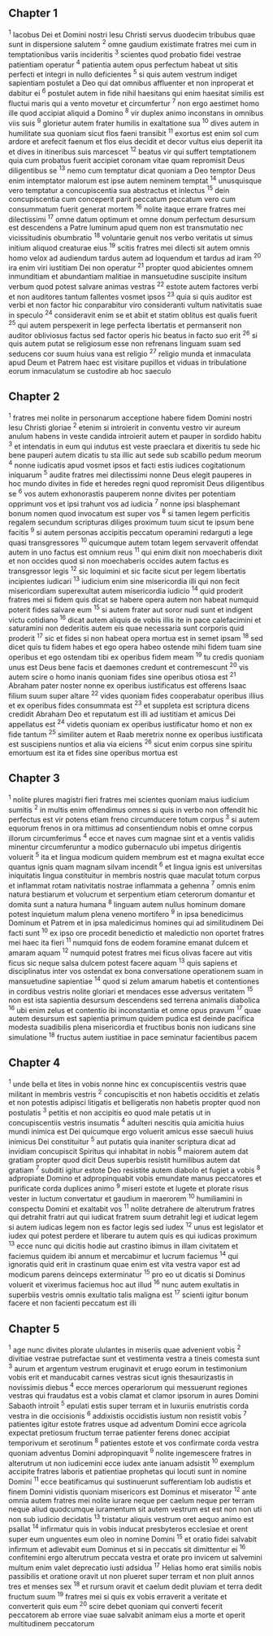 ## Chapter 1

<sup>1</sup> Iacobus Dei et Domini nostri Iesu Christi servus duodecim tribubus quae sunt in dispersione salutem
<sup>2</sup> omne gaudium existimate fratres mei cum in temptationibus variis incideritis
<sup>3</sup> scientes quod probatio fidei vestrae patientiam operatur
<sup>4</sup> patientia autem opus perfectum habeat ut sitis perfecti et integri in nullo deficientes
<sup>5</sup> si quis autem vestrum indiget sapientiam postulet a Deo qui dat omnibus affluenter et non inproperat et dabitur ei
<sup>6</sup> postulet autem in fide nihil haesitans qui enim haesitat similis est fluctui maris qui a vento movetur et circumfertur
<sup>7</sup> non ergo aestimet homo ille quod accipiat aliquid a Domino
<sup>8</sup> vir duplex animo inconstans in omnibus viis suis
<sup>9</sup> glorietur autem frater humilis in exaltatione sua
<sup>10</sup> dives autem in humilitate sua quoniam sicut flos faeni transibit
<sup>11</sup> exortus est enim sol cum ardore et arefecit faenum et flos eius decidit et decor vultus eius deperiit ita et dives in itineribus suis marcescet
<sup>12</sup> beatus vir qui suffert temptationem quia cum probatus fuerit accipiet coronam vitae quam repromisit Deus diligentibus se
<sup>13</sup> nemo cum temptatur dicat quoniam a Deo temptor Deus enim intemptator malorum est ipse autem neminem temptat
<sup>14</sup> unusquisque vero temptatur a concupiscentia sua abstractus et inlectus
<sup>15</sup> dein concupiscentia cum conceperit parit peccatum peccatum vero cum consummatum fuerit generat mortem
<sup>16</sup> nolite itaque errare fratres mei dilectissimi
<sup>17</sup> omne datum optimum et omne donum perfectum desursum est descendens a Patre luminum apud quem non est transmutatio nec vicissitudinis obumbratio
<sup>18</sup> voluntarie genuit nos verbo veritatis ut simus initium aliquod creaturae eius
<sup>19</sup> scitis fratres mei dilecti sit autem omnis homo velox ad audiendum tardus autem ad loquendum et tardus ad iram
<sup>20</sup> ira enim viri iustitiam Dei non operatur
<sup>21</sup> propter quod abicientes omnem inmunditiam et abundantiam malitiae in mansuetudine suscipite insitum verbum quod potest salvare animas vestras
<sup>22</sup> estote autem factores verbi et non auditores tantum fallentes vosmet ipsos
<sup>23</sup> quia si quis auditor est verbi et non factor hic conparabitur viro consideranti vultum nativitatis suae in speculo
<sup>24</sup> consideravit enim se et abiit et statim oblitus est qualis fuerit
<sup>25</sup> qui autem perspexerit in lege perfecta libertatis et permanserit non auditor obliviosus factus sed factor operis hic beatus in facto suo erit
<sup>26</sup> si quis autem putat se religiosum esse non refrenans linguam suam sed seducens cor suum huius vana est religio
<sup>27</sup> religio munda et inmaculata apud Deum et Patrem haec est visitare pupillos et viduas in tribulatione eorum inmaculatum se custodire ab hoc saeculo
## Chapter 2

<sup>1</sup> fratres mei nolite in personarum acceptione habere fidem Domini nostri Iesu Christi gloriae
<sup>2</sup> etenim si introierit in conventu vestro vir aureum anulum habens in veste candida introierit autem et pauper in sordido habitu
<sup>3</sup> et intendatis in eum qui indutus est veste praeclara et dixeritis tu sede hic bene pauperi autem dicatis tu sta illic aut sede sub scabillo pedum meorum
<sup>4</sup> nonne iudicatis apud vosmet ipsos et facti estis iudices cogitationum iniquarum
<sup>5</sup> audite fratres mei dilectissimi nonne Deus elegit pauperes in hoc mundo divites in fide et heredes regni quod repromisit Deus diligentibus se
<sup>6</sup> vos autem exhonorastis pauperem nonne divites per potentiam opprimunt vos et ipsi trahunt vos ad iudicia
<sup>7</sup> nonne ipsi blasphemant bonum nomen quod invocatum est super vos
<sup>8</sup> si tamen legem perficitis regalem secundum scripturas diliges proximum tuum sicut te ipsum bene facitis
<sup>9</sup> si autem personas accipitis peccatum operamini redarguti a lege quasi transgressores
<sup>10</sup> quicumque autem totam legem servaverit offendat autem in uno factus est omnium reus
<sup>11</sup> qui enim dixit non moechaberis dixit et non occides quod si non moechaberis occides autem factus es transgressor legis
<sup>12</sup> sic loquimini et sic facite sicut per legem libertatis incipientes iudicari
<sup>13</sup> iudicium enim sine misericordia illi qui non fecit misericordiam superexultat autem misericordia iudicio
<sup>14</sup> quid proderit fratres mei si fidem quis dicat se habere opera autem non habeat numquid poterit fides salvare eum
<sup>15</sup> si autem frater aut soror nudi sunt et indigent victu cotidiano
<sup>16</sup> dicat autem aliquis de vobis illis ite in pace calefacimini et saturamini non dederitis autem eis quae necessaria sunt corporis quid proderit
<sup>17</sup> sic et fides si non habeat opera mortua est in semet ipsam
<sup>18</sup> sed dicet quis tu fidem habes et ego opera habeo ostende mihi fidem tuam sine operibus et ego ostendam tibi ex operibus fidem meam
<sup>19</sup> tu credis quoniam unus est Deus bene facis et daemones credunt et contremescunt
<sup>20</sup> vis autem scire o homo inanis quoniam fides sine operibus otiosa est
<sup>21</sup> Abraham pater noster nonne ex operibus iustificatus est offerens Isaac filium suum super altare
<sup>22</sup> vides quoniam fides cooperabatur operibus illius et ex operibus fides consummata est
<sup>23</sup> et suppleta est scriptura dicens credidit Abraham Deo et reputatum est illi ad iustitiam et amicus Dei appellatus est
<sup>24</sup> videtis quoniam ex operibus iustificatur homo et non ex fide tantum
<sup>25</sup> similiter autem et Raab meretrix nonne ex operibus iustificata est suscipiens nuntios et alia via eiciens
<sup>26</sup> sicut enim corpus sine spiritu emortuum est ita et fides sine operibus mortua est
## Chapter 3

<sup>1</sup> nolite plures magistri fieri fratres mei scientes quoniam maius iudicium sumitis
<sup>2</sup> in multis enim offendimus omnes si quis in verbo non offendit hic perfectus est vir potens etiam freno circumducere totum corpus
<sup>3</sup> si autem equorum frenos in ora mittimus ad consentiendum nobis et omne corpus illorum circumferimus
<sup>4</sup> ecce et naves cum magnae sint et a ventis validis minentur circumferuntur a modico gubernaculo ubi impetus dirigentis voluerit
<sup>5</sup> ita et lingua modicum quidem membrum est et magna exultat ecce quantus ignis quam magnam silvam incendit
<sup>6</sup> et lingua ignis est universitas iniquitatis lingua constituitur in membris nostris quae maculat totum corpus et inflammat rotam nativitatis nostrae inflammata a gehenna
<sup>7</sup> omnis enim natura bestiarum et volucrum et serpentium etiam ceterorum domantur et domita sunt a natura humana
<sup>8</sup> linguam autem nullus hominum domare potest inquietum malum plena veneno mortifero
<sup>9</sup> in ipsa benedicimus Dominum et Patrem et in ipsa maledicimus homines qui ad similitudinem Dei facti sunt
<sup>10</sup> ex ipso ore procedit benedictio et maledictio non oportet fratres mei haec ita fieri
<sup>11</sup> numquid fons de eodem foramine emanat dulcem et amaram aquam
<sup>12</sup> numquid potest fratres mei ficus olivas facere aut vitis ficus sic neque salsa dulcem potest facere aquam
<sup>13</sup> quis sapiens et disciplinatus inter vos ostendat ex bona conversatione operationem suam in mansuetudine sapientiae
<sup>14</sup> quod si zelum amarum habetis et contentiones in cordibus vestris nolite gloriari et mendaces esse adversus veritatem
<sup>15</sup> non est ista sapientia desursum descendens sed terrena animalis diabolica
<sup>16</sup> ubi enim zelus et contentio ibi inconstantia et omne opus pravum
<sup>17</sup> quae autem desursum est sapientia primum quidem pudica est deinde pacifica modesta suadibilis plena misericordia et fructibus bonis non iudicans sine simulatione
<sup>18</sup> fructus autem iustitiae in pace seminatur facientibus pacem
## Chapter 4

<sup>1</sup> unde bella et lites in vobis nonne hinc ex concupiscentiis vestris quae militant in membris vestris
<sup>2</sup> concupiscitis et non habetis occiditis et zelatis et non potestis adipisci litigatis et belligeratis non habetis propter quod non postulatis
<sup>3</sup> petitis et non accipitis eo quod male petatis ut in concupiscentiis vestris insumatis
<sup>4</sup> adulteri nescitis quia amicitia huius mundi inimica est Dei quicumque ergo voluerit amicus esse saeculi huius inimicus Dei constituitur
<sup>5</sup> aut putatis quia inaniter scriptura dicat ad invidiam concupiscit Spiritus qui inhabitat in nobis
<sup>6</sup> maiorem autem dat gratiam propter quod dicit Deus superbis resistit humilibus autem dat gratiam
<sup>7</sup> subditi igitur estote Deo resistite autem diabolo et fugiet a vobis
<sup>8</sup> adpropiate Domino et adpropinquabit vobis emundate manus peccatores et purificate corda duplices animo
<sup>9</sup> miseri estote et lugete et plorate risus vester in luctum convertatur et gaudium in maerorem
<sup>10</sup> humiliamini in conspectu Domini et exaltabit vos
<sup>11</sup> nolite detrahere de alterutrum fratres qui detrahit fratri aut qui iudicat fratrem suum detrahit legi et iudicat legem si autem iudicas legem non es factor legis sed iudex
<sup>12</sup> unus est legislator et iudex qui potest perdere et liberare tu autem quis es qui iudicas proximum
<sup>13</sup> ecce nunc qui dicitis hodie aut crastino ibimus in illam civitatem et faciemus quidem ibi annum et mercabimur et lucrum faciemus
<sup>14</sup> qui ignoratis quid erit in crastinum quae enim est vita vestra vapor est ad modicum parens deinceps exterminatur
<sup>15</sup> pro eo ut dicatis si Dominus voluerit et vixerimus faciemus hoc aut illud
<sup>16</sup> nunc autem exultatis in superbiis vestris omnis exultatio talis maligna est
<sup>17</sup> scienti igitur bonum facere et non facienti peccatum est illi
## Chapter 5

<sup>1</sup> age nunc divites plorate ululantes in miseriis quae advenient vobis
<sup>2</sup> divitiae vestrae putrefactae sunt et vestimenta vestra a tineis comesta sunt
<sup>3</sup> aurum et argentum vestrum eruginavit et erugo eorum in testimonium vobis erit et manducabit carnes vestras sicut ignis thesaurizastis in novissimis diebus
<sup>4</sup> ecce merces operariorum qui messuerunt regiones vestras qui fraudatus est a vobis clamat et clamor ipsorum in aures Domini Sabaoth introiit
<sup>5</sup> epulati estis super terram et in luxuriis enutristis corda vestra in die occisionis
<sup>6</sup> addixistis occidistis iustum non resistit vobis
<sup>7</sup> patientes igitur estote fratres usque ad adventum Domini ecce agricola expectat pretiosum fructum terrae patienter ferens donec accipiat temporivum et serotinum
<sup>8</sup> patientes estote et vos confirmate corda vestra quoniam adventus Domini adpropinquavit
<sup>9</sup> nolite ingemescere fratres in alterutrum ut non iudicemini ecce iudex ante ianuam adsistit
<sup>10</sup> exemplum accipite fratres laboris et patientiae prophetas qui locuti sunt in nomine Domini
<sup>11</sup> ecce beatificamus qui sustinuerunt sufferentiam Iob audistis et finem Domini vidistis quoniam misericors est Dominus et miserator
<sup>12</sup> ante omnia autem fratres mei nolite iurare neque per caelum neque per terram neque aliud quodcumque iuramentum sit autem vestrum est est non non uti non sub iudicio decidatis
<sup>13</sup> tristatur aliquis vestrum oret aequo animo est psallat
<sup>14</sup> infirmatur quis in vobis inducat presbyteros ecclesiae et orent super eum unguentes eum oleo in nomine Domini
<sup>15</sup> et oratio fidei salvabit infirmum et adlevabit eum Dominus et si in peccatis sit dimittentur ei
<sup>16</sup> confitemini ergo alterutrum peccata vestra et orate pro invicem ut salvemini multum enim valet deprecatio iusti adsidua
<sup>17</sup> Helias homo erat similis nobis passibilis et oratione oravit ut non plueret super terram et non pluit annos tres et menses sex
<sup>18</sup> et rursum oravit et caelum dedit pluviam et terra dedit fructum suum
<sup>19</sup> fratres mei si quis ex vobis erraverit a veritate et converterit quis eum
<sup>20</sup> scire debet quoniam qui converti fecerit peccatorem ab errore viae suae salvabit animam eius a morte et operit multitudinem peccatorum